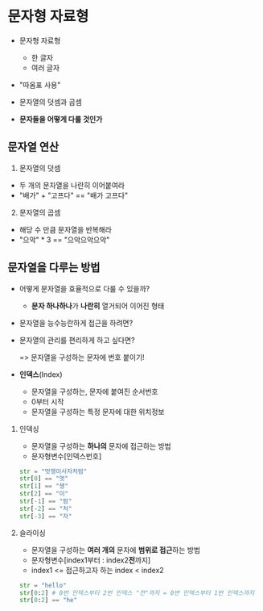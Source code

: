 # 문자형 자료형

- 문자형 자료형

  - 한 글자
  - 여러 글자

- "따옴표 사용"
- 문자열의 덧셈과 곱셈
- **문자들을 어떻게 다룰 것인가**

## 문자열 연산

1. 문자열의 덧셈

- 두 개의 문자열을 나란히 이어붙여라
- "배가" + "고프다" == "배가 고프다"

2. 문자열의 곱셈

- 해당 수 만큼 문자열을 반복해라
- "으악" \* 3 == "으악으악으악"

## 문자열을 다루는 방법

- 어떻게 문자열을 효율적으로 다룰 수 있을까?

  - **문자 하나하나**가 **나란히** 열거되어 이어진 형태

- 문자열을 능수능란하게 접근을 하려면?
- 문자열의 관리를 편리하게 하고 싶다면?

  => 문자열을 구성하는 문자에 번호 붙이기!

- **인덱스**(Index)
  - 문자열을 구성하는, 문자에 붙여진 순서번호
  - 0부터 시작
  - 문자열을 구성하는 특정 문자에 대한 위치정보

1. 인덱싱

   - 문자열을 구성하는 **하나의** 문자에 접근하는 방법
   - 문자형변수[인덱스번호]

   ```py
   str = "멋쟁이사자처럼"
   str[0] == "멋"
   str[1] == "쟁"
   str[2] == "이"
   str[-1] == "럼"
   str[-2] == "처"
   str[-3] == "자"
   ```

2. 슬라이싱

   - 문자열을 구성하는 **여러 개의** 문자에 **범위로 접근**하는 방법
   - 문자형변수[index1부터 : index2**전**까지]
   - index1 <= 접근하고자 하는 index < index2

   ```py
   str = "hello"
   str[0:2] # 0번 인덱스부터 2번 인덱스 "전"까지 = 0번 인덱스부터 1번 인덱스까지
   str[0:2] == "he"
   ```
